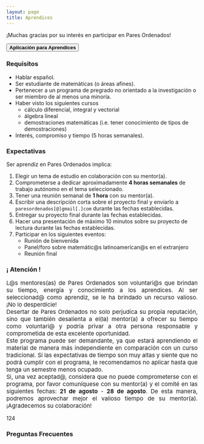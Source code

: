 ```yaml
---
layout: page
title: Aprendices
---
```


¡Muchas gracias por su interés en participar en Pares Ordenados!

<span onclick="window.open('https://duke.qualtrics.com/jfe/form/SV_0GIbKbslYx4y9iC')" style="cursor: pointer">
    <button class="button1"><b>Aplicación para Aprendices</b></button>
</span>

### Requisitos
- Hablar español.
- Ser estudiante de matemáticas (o áreas afines).
- Pertenecer a un programa de pregrado no orientado a la investigación o ser miembro de al menos una minoría.
- Haber visto los siguientes cursos
    - cálculo diferencial, integral y vectorial
    - álgebra lineal
    - demostraciones matemáticas (i.e. tener conocimiento de tipos de demostraciones)
- Interés, compromiso y tiempo (5 horas semanales).

### Expectativas
Ser aprendiz en Pares Ordenados implica:
1. Elegir un tema de estudio en colaboración con su mentor(a).
2. Comprometerse a dedicar aproximadamente <b>4 horas semanales</b> de trabajo autónomo en el tema seleccionado.
3. Tener una reunión semanal de <b>1 hora</b> con su mentor(a).
4. Escribir una descripción corta sobre el proyecto final y enviarlo a ``paresordenados[@]gmail[.]com`` durante las fechas establecidas.
5. Entregar su proyecto final durante las fechas establecidas.
6. Hacer una presentación de máximo 10 minutos sobre su proyecto de lectura durante las fechas establecidas.
7. Participar en los siguientes eventos:
    - Runión de bienvenida
    - Panel/foro sobre matemátic@s latinoamerican@s en el extranjero
    - Reunión final

### ¡ Atención !
<div style="text-align: justify">
<p style="font-size: 15px" style="line-height: 95%">
L@s mentores(as) de Pares Ordenados son voluntari@s que brindan su tiempo, energía y conocimiento a los aprendices. Al ser seleccionad@ como aprendiz, se le ha brindado un recurso valioso. ¡No lo desperdicie! 
<br>
Desertar de Pares Ordenados no solo perjudica su propia reputación, sino que también desalienta a el(la) mentor(a) a ofrecer su tiempo como voluntari@ y podría privar a otra persona responsable y comprometida de esta excelente oportunidad. 
<br>
Este programa puede ser demandante, ya que estará aprendiendo el material de manera más independiente en comparación con un curso tradicional. Si las expectativas de tiempo son muy altas y siente que no podrá cumplir con el programa, le recomendamos no aplicar hasta que tenga un semestre menos ocupado. 
<br>
Si, una vez aceptad@, considera que no puede comprometerse con el programa, por favor comuníquese con su mentor(a) y el comité en las siguientes fechas: <b>21 de agosto</b> - <b>28 de agosto</b>. De esta manera, podremos aprovechar mejor el valioso tiempo de su mentor(a). ¡Agradecemos su colaboración!
</p>
</div>

124
### Preguntas Frecuentes


